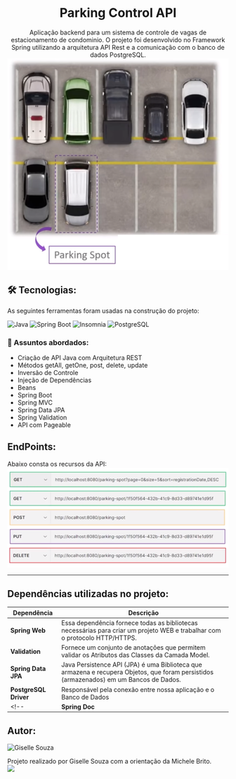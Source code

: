 <h1 align="center"> Parking Control API</h1>

<div align="center">
Aplicação backend para um sistema de controle de vagas de estacionamento de condominio. 
O projeto foi desenvolvido no Framework Spring utilizando a arquitetura API Rest e a comunicação com o banco de dados PostgreSQL.<br>

<img alt="Imagem da vaga de garagem" src="parkingSpot.png" />


</div>
 
<h2> 🛠 Tecnologias: </h2>

As seguintes ferramentas foram usadas na construção do projeto:

![Java](https://img.shields.io/badge/Java-ED8B00?style=flat&logo=openjdk&logoColor=white)
![Spring Boot](https://img.shields.io/badge/Spring-6DB33F?style=flat&logo=spring&logoColor=white)
![Insomnia](https://img.shields.io/badge/Insomnia-5C2D91?style=flat&logo=insomnia%20studio&logoColor=white)
![PostgreSQL](https://img.shields.io/badge/PostgreSQL-316192?style=flat&logo=postgresql&logoColor=white)
<!-- ![Render](https://img.shields.io/badge/Render-1CE783?style=flat&logo=render&logoColor=white)
![Swagger](https://img.shields.io/badge/Swagger-6DB33F?style=flat&logo=swagger&logoColor=white) -->

### 💬 Assuntos abordados:
- Criação de API Java com Arquitetura REST 
- Métodos getAll, getOne, post, delete, update 
- Inversão de Controle 
- Injeção de Dependências
- Beans
- Spring Boot
- Spring MVC
- Spring Data JPA 
- Spring Validation
- API com Pageable
<!-- - Spring Security (JWT)
- Deploy da aplicação com Render -->

<h2> EndPoints: </h2>
Abaixo consta os recursos da API:
<img alt="Imagem com os EndPoints da Aplicação" src="EndPoints_da_Aplicação.png" />

---

<h2> Dependências utilizadas no projeto: </h2>

| Dependência               | Descrição                                                    |
| ------------------------- | ------------------------------------------------------------ |
| **Spring Web**            | Essa dependência fornece todas as bibliotecas necessárias para criar um projeto WEB e trabalhar com o protocolo HTTP/HTTPS. |
| **Validation**            | Fornece um conjunto de anotações que permitem validar os Atributos das Classes da Camada Model. |
| **Spring Data JPA**       | Java Persistence API (JPA) é uma Biblioteca que armazena e recupera Objetos, que foram persistidos (armazenados) em um Bancos de Dados.      |
| **PostgreSQL Driver**            | Responsável pela conexão entre nossa aplicação e o Banco de Dados|
<!-- | **Spring Doc**            | Fornece as anotações do OpenAPI e oferece suporte ao Swagger, permitindo a disponibilização da UI e facilitando a construção da documentação da API.| -->

<!-- ### 💻 Demostração:

Para testar a API entre no link abaixo com: <br>
usuário: root@root.com <br>
senha: rootroot <br>

<a href="" target="_blank"><img align="center" alt="Testar Aplicação" src="https://img.shields.io/badge/Clique_aqui_para_testar_a_página-6DB33F?style=flat&logo=playerhite"></a>

<p> ⚠️Obs: Por se tratar de uma hospedagem gratuita, o sistema pode apresentar lentidão ao carregar a primeira página.</p> -->

<h2> Autor: </h2>

<img alt="Giselle Souza" title="Giselle Souza" src="https://github.com/gisellesouzaa.png" height="100" width="100"/>

Projeto realizado por Giselle Souza com a orientação da Michele Brito.
<br>
<a href="https://www.linkedin.com/in/giselle-de-souza-gabriel/" target="_blank"><img src="https://img.shields.io/badge/-LinkedIn-05122A?style=for-the-flat&logo=linkedin&logoColor=white" target="_blank"></a>